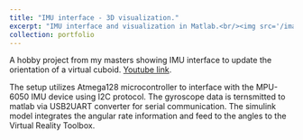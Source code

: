```yaml
---
title: "IMU interface - 3D visualization."
excerpt: "IMU interface and visualization in Matlab.<br/><img src='/images/qped_thumbnail.png'>"
collection: portfolio
---
```


A hobby project from my masters showing IMU interface to update the orientation of a virtual cuboid. [Youtube link](https://www.youtube.com/watch?v=GLnzKuQvPm8). 

The setup utilizes Atmega128 microcontroller to interface with the MPU-6050 IMU device using I2C protocol. The gyroscope data is ternsmitted to matlab via USB2UART converter for serial communication. The simulink model integrates the angular rate information and feed to the angles to the Virtual Reality Toolbox. 
 
